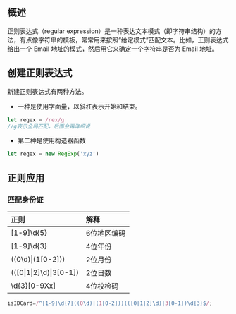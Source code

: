 ## 概述

正则表达式（regular expression）是一种表达文本模式（即字符串结构）的方法，有点像字符串的模板，常常用来按照“给定模式”匹配文本。比如，正则表达式给出一个 Email 地址的模式，然后用它来确定一个字符串是否为 Email 地址。

## 创建正则表达式
新建正则表达式有两种方法。

* 一种是使用字面量，以斜杠表示开始和结束。

```js
let regex = /rex/g
//g表示全局匹配，后面会再详细说
```
* 第二种是使用构造器函数
```js
let regex = new RegExp('xyz')
```



## 正则应用

### 匹配身份证

| 正则                    | 解释        |
| :---------------------- | :---------- |
| [1-9]\d{5}              | 6位地区编码 |
| [1-9]\d{3}              | 4位年份     |
| ((0\d)\|(1[0-2]))       | 2位月份     |
| (([0\|1\|2]\d)\|3[0-1]) | 2位日数     |
| \d{3}[0-9Xx]            | 4位校检码   |

```js
isIDCard=/^[1-9]\d{7}((0\d)|(1[0-2]))(([0|1|2]\d)|3[0-1])\d{3}$/;
```




